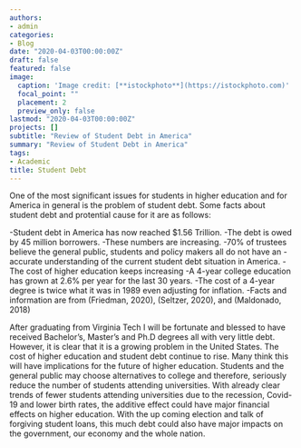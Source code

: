 ```yaml
---
authors:
- admin
categories:
- Blog
date: "2020-04-03T00:00:00Z"
draft: false
featured: false
image:
  caption: 'Image credit: [**istockphoto**](https://istockphoto.com)'
  focal_point: ""
  placement: 2
  preview_only: false
lastmod: "2020-04-03T00:00:00Z"
projects: []
subtitle: "Review of Student Debt in America"
summary: "Review of Student Debt in America"
tags:
- Academic
title: Student Debt
---
```



One of the most significant issues for students in higher education and for America in
general is the problem of student debt. Some facts about student debt and protential cause for it are as follows:

-Student debt in America has now reached $1.56 Trillion.
-The debt is owed by 45 million borrowers.
-These numbers are increasing.
-70% of trustees believe the general public, students and policy makers all do not have an -accurate understanding of the current student debt situation in America.
-The cost of higher education keeps increasing
-A 4-year college education has grown at 2.6% per year for the last 30 years.
-The cost of a 4-year degree is twice what it was in 1989 even adjusting for inflation.
-Facts and information are from (Friedman, 2020), (Seltzer, 2020), and (Maldonado, 2018)

After graduating from Virginia Tech I will be fortunate and blessed to have received Bachelor’s, Master’s and Ph.D degrees all with very little debt. However, it is clear that it is a growing problem in the United States. The cost of higher education and student debt continue to rise. Many think this will have implications for the future of higher education. Students and the general public may choose alternatives to college and therefore, seriously reduce the number of students attending universities. With already clear trends of fewer students attending universities due to the recession, Covid-19 and lower birth rates, the additive effect could have major financial effects on higher education. With the up coming election and talk of forgiving student loans, this much debt could also have major impacts on the government, our economy and the whole nation.